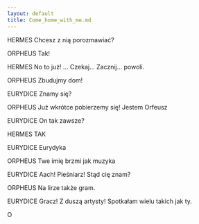 ```yaml
---
layout: default
title: Come_home_with_me.md
---
```

HERMES
Chcesz z nią porozmawiać?

ORPHEUS
Tak!

HERMES
No to już!
...
Czekaj... 
Zacznij... powoli.

ORPHEUS
Zbudujmy dom!

EURYDICE
Znamy się?

ORPHEUS
Już wkrótce pobierzemy się!
Jestem Orfeusz

EURYDICE
On tak zawsze?

HERMES
TAK

EURYDICE
Eurydyka

ORPHEUS
Twe imię brzmi jak muzyka

EURYDICE
Aach! Pieśniarz! Stąd cię znam?

ORPHEUS
Na lirze także gram.

EURYDICE
Gracz! Z duszą artysty!
Spotkałam wielu takich jak ty.

O
